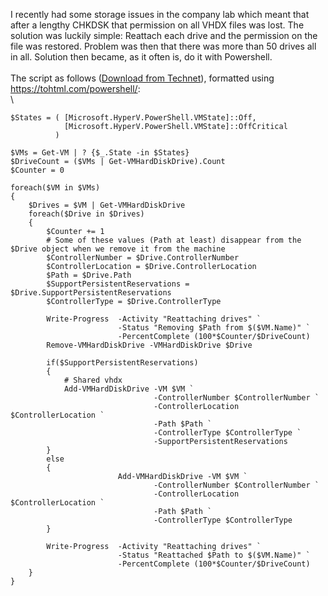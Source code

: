 I recently had some storage issues in the company lab which meant that
after a lengthy CHKDSK that permission on all VHDX files was lost. The
solution was luckily simple: Reattach each drive and the permission on
the file was restored. Problem was then that there was more than 50
drives all in all. Solution then became, as it often is, do it with
Powershell.\
\
The script as follows ([Download from
Technet](https://gallery.technet.microsoft.com/Reattaching-Drives-on-VMs-3b038909)),
formatted using <https://tohtml.com/powershell/>:\
\

    $States = ( [Microsoft.HyperV.PowerShell.VMState]::Off, 
                [Microsoft.HyperV.PowerShell.VMState]::OffCritical
              )

    $VMs = Get-VM | ? {$_.State -in $States}
    $DriveCount = ($VMs | Get-VMHardDiskDrive).Count
    $Counter = 0

    foreach($VM in $VMs)
    {
        $Drives = $VM | Get-VMHardDiskDrive
        foreach($Drive in $Drives)
        {
            $Counter += 1
            # Some of these values (Path at least) disappear from the $Drive object when we remove it from the machine
            $ControllerNumber = $Drive.ControllerNumber
            $ControllerLocation = $Drive.ControllerLocation
            $Path = $Drive.Path
            $SupportPersistentReservations = $Drive.SupportPersistentReservations
            $ControllerType = $Drive.ControllerType

            Write-Progress  -Activity "Reattaching drives" `
                            -Status "Removing $Path from $($VM.Name)" `
                            -PercentComplete (100*$Counter/$DriveCount) 
            Remove-VMHardDiskDrive -VMHardDiskDrive $Drive
            
            if($SupportPersistentReservations)
            {
                # Shared vhdx
                Add-VMHardDiskDrive -VM $VM `
                                    -ControllerNumber $ControllerNumber `
                                    -ControllerLocation $ControllerLocation `
                                    -Path $Path `
                                    -ControllerType $ControllerType `
                                    -SupportPersistentReservations
            }
            else
            {
                            Add-VMHardDiskDrive -VM $VM `
                                    -ControllerNumber $ControllerNumber `
                                    -ControllerLocation $ControllerLocation `
                                    -Path $Path `
                                    -ControllerType $ControllerType
            }
            
            Write-Progress  -Activity "Reattaching drives" `
                            -Status "Reattached $Path to $($VM.Name)" `
                            -PercentComplete (100*$Counter/$DriveCount)
        }
    }

<div>

</div>
